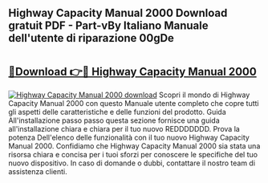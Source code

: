 ## Highway Capacity Manual 2000 Download gratuit PDF - Part-vBy Italiano Manuale dell'utente di riparazione 00gDe

# <h2><a href="http://dfbtxp.blite.top/?on=Highway+Capacity+Manual+2000">🔗Download 👉🔴 Highway Capacity Manual 2000</a></h2>

[![Highway Capacity Manual 2000 download](https://i.imgur.com/lujVjoI.png)](http://dfbtxp.blite.top/?on=Highway+Capacity+Manual+2000)
Scopri il mondo di Highway Capacity Manual 2000 con questo Manuale utente completo che copre tutti gli aspetti delle caratteristiche e delle funzioni del prodotto. Guida All'installazione passo passo questa sezione fornisce una guida all'installazione chiara e chiara per il tuo nuovo REDDDDDDD. Prova la potenza Dell'elenco delle funzionalità con il tuo nuovo Highway Capacity Manual 2000. Confidiamo che Highway Capacity Manual 2000 sia stata una risorsa chiara e concisa per i tuoi sforzi per conoscere le specifiche del tuo nuovo dispositivo. In caso di domande o dubbi, contattare il nostro team di assistenza clienti.
